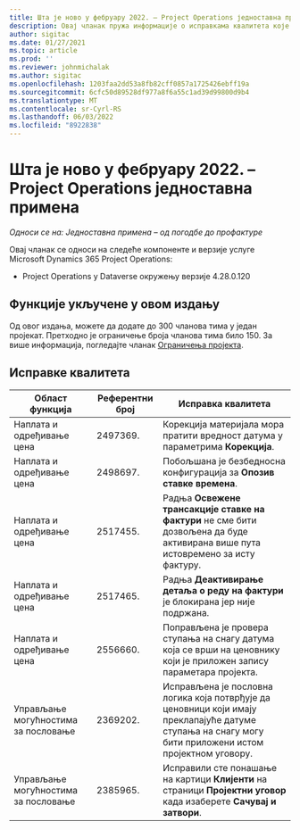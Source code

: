 ```yaml
---
title: Шта је ново у фебруару 2022. – Project Operations једноставна примена
description: Овај чланак пружа информације о исправкама квалитета које су доступне у издању једноставне примене услуге Project Operations за фебруар 2022.
author: sigitac
ms.date: 01/27/2021
ms.topic: article
ms.prod: ''
ms.reviewer: johnmichalak
ms.author: sigitac
ms.openlocfilehash: 1203faa2dd53a8fb82cff0857a1725426ebff19a
ms.sourcegitcommit: 6cfc50d89528df977a8f6a55c1ad39d99800d9b4
ms.translationtype: MT
ms.contentlocale: sr-Cyrl-RS
ms.lasthandoff: 06/03/2022
ms.locfileid: "8922838"
---
```

# <a name="whats-new-february-2022---project-operations-lite-deployment"></a>Шта је ново у фебруару 2022. – Project Operations једноставна примена

_Односи се на: Једноставна примена – од погодбе до профактуре_

Овај чланак се односи на следеће компоненте и верзије услуге Microsoft Dynamics 365 Project Operations:

- Project Operations у Dataverse окружењу верзије 4.28.0.120

## <a name="features-included-in-this-release"></a>Функције укључене у овом издању

Од овог издања, можете да додате до 300 чланова тима у један пројекат. Претходно је ограничење броја чланова тима било 150. За више информација, погледајте чланак [Ограничења пројекта](../../project-management/create-wbs.md#project-limitations).

## <a name="quality-updates"></a>Исправке квалитета

| Област функција | Референтни број | Исправка квалитета |
| --- | --- | --- |
| Наплата и одређивање цена | 2497369. | Корекција материјала мора пратити вредност датума у параметрима **Корекција**. |
| Наплата и одређивање цена | 2498697. | Побољшана је безбедносна конфигурација за **Опозив ставке времена**. |
| Наплата и одређивање цена | 2517455. | Радња **Освежене трансакције ставке на фактури** не сме бити дозвољена да буде активирана више пута истовремено за исту фактуру. |
| Наплата и одређивање цена | 2517465. | Радња **Деактивирање детаља о реду на фактури** је блокирана јер није подржана. |
| Наплата и одређивање цена | 2556660. | Поправљена је провера ступања на снагу датума која се врши на ценовнику који је приложен запису параметара пројекта. |
| Управљање могућностима за пословање | 2369202. | Исправљена је пословна логика која потврђује да ценовници који имају преклапајуће датуме ступања на снагу могу бити приложени истом пројектном уговору. |
| Управљање могућностима за пословање | 2385965. | Исправили сте понашање на картици **Клијенти** на страници **Пројектни уговор** када изаберете **Сачувај и затвори**. |
